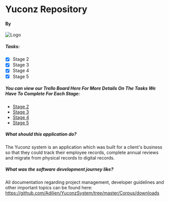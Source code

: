 # Yuconz Repository
#### By
![Logo](/Assets/KentSoftLogo.png)

##### Tasks:

- [x] Stage 2
- [x] Stage 3
- [x] Stage 4
- [x] Stage 5

##### You can view our Trello Board Here For More Details On The Tasks We Have To Complete For Each Stage:
- [Stage 2](https://trello.com/b/sGcq4F6V/yuconz-stage-2)
- [Stage 3](https://trello.com/b/9rFdLF5e/yuconz-stage-3)
- [Stage 4](https://trello.com/b/Mj1mRCZN/yuconz-stage-4)
- [Stage 5](https://trello.com/b/5hVnl8Aw/yuconz-stage-5)

##### What should this application do?
The Yuconz system is an application which was built for a client's business so that they could track their employee records, complete annual reviews and migrate from physical records to digital records.

##### What was the software development journey like?
All documentation regarding project management, developer guidelines and other important topics can be found here: https://github.com/Adilien/YuconzSystem/tree/master/Corpus/downloads
